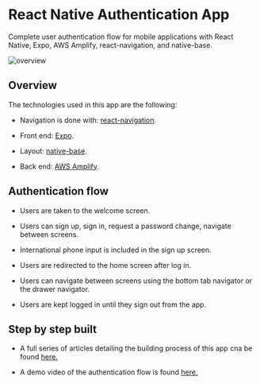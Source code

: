# React Native Authentication App

Complete user authentication flow for mobile applications with React Native, Expo, AWS Amplify, react-navigation, and native-base.

![overview](https://user-images.githubusercontent.com/26605247/54226053-e23f0280-44f4-11e9-9289-8cff19a18850.png)

## Overview

The technologies used in this app are the following:

* Navigation is done with: [react-navigation](https://reactnavigation.org/).

* Front end: [Expo](https://docs.expo.io/versions/latest/workflow/expo-cli/).

* Layout: [native-base](https://docs.nativebase.io/).

* Back end: [AWS Amplify](https://aws-amplify.github.io/).

## Authentication flow

* Users are taken to the welcome screen.

* Users can sign up, sign in, request a password change, navigate between screens.

* International phone input is included in the sign up screen.

* Users are redirected to the home screen after log in. 

* Users can navigate between screens using the bottom tab navigator or the drawer navigator.

* Users are kept logged in until they sign out from the app.

## Step by step built

* A full series of articles detailing the building process of this app cna be found [here.](https://bit.ly/2RTv0ok)

* A demo video of the authentication flow is found [here.](https://bit.ly/2ubL8Et)


